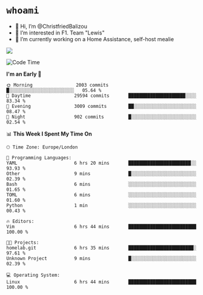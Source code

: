 # `whoami`

- 👋 Hi, I’m @ChristfriedBalizou
- 👀 I’m interested in F1. Team "Lewis"
- 🌱 I’m currently working on a Home Assistance, self-host mealie
<!--
- 💞️ I’m looking to collaborate on
- 📫 How to reach me /dev/stdin
-->


![](https://github-readme-stats.vercel.app/api?username=Christfriedbalizou&show_icons=true&hide_title=true&theme=solarized-dark&count_private=true&hide=stars)
<!-- 
  ![](https://github-readme-stats.vercel.app/api/top-langs/?username=Christfriedbalizou&show_icons=true&hide_title=true&theme=solarized-dark&layout=compact&show_icons=true&count_private=false)
-->


<!--START_SECTION:waka-->
![Code Time](http://img.shields.io/badge/Code%20Time-46%20hrs%2013%20mins-blue)

**I'm an Early 🐤** 

```text
🌞 Morning                2003 commits        █░░░░░░░░░░░░░░░░░░░░░░░░   05.64 % 
🌆 Daytime                29594 commits       █████████████████████░░░░   83.34 % 
🌃 Evening                3009 commits        ██░░░░░░░░░░░░░░░░░░░░░░░   08.47 % 
🌙 Night                  902 commits         █░░░░░░░░░░░░░░░░░░░░░░░░   02.54 % 
```


📊 **This Week I Spent My Time On** 

```text
🕑︎ Time Zone: Europe/London

💬 Programming Languages: 
YAML                     6 hrs 20 mins       ███████████████████████░░   93.93 % 
Other                    9 mins              █░░░░░░░░░░░░░░░░░░░░░░░░   02.39 % 
Bash                     6 mins              ░░░░░░░░░░░░░░░░░░░░░░░░░   01.65 % 
TOML                     6 mins              ░░░░░░░░░░░░░░░░░░░░░░░░░   01.60 % 
Python                   1 min               ░░░░░░░░░░░░░░░░░░░░░░░░░   00.43 % 

🔥 Editors: 
Vim                      6 hrs 44 mins       █████████████████████████   100.00 % 

🐱‍💻 Projects: 
homelab.git              6 hrs 35 mins       ████████████████████████░   97.61 % 
Unknown Project          9 mins              █░░░░░░░░░░░░░░░░░░░░░░░░   02.39 % 

💻 Operating System: 
Linux                    6 hrs 44 mins       █████████████████████████   100.00 % 
```


<!--END_SECTION:waka-->


<!---
ChristfriedBalizou/ChristfriedBalizou is a ✨ special ✨ repository because its `README.md` (this file) appears on your GitHub profile.
You can click the Preview link to take a look at your changes.
--->
